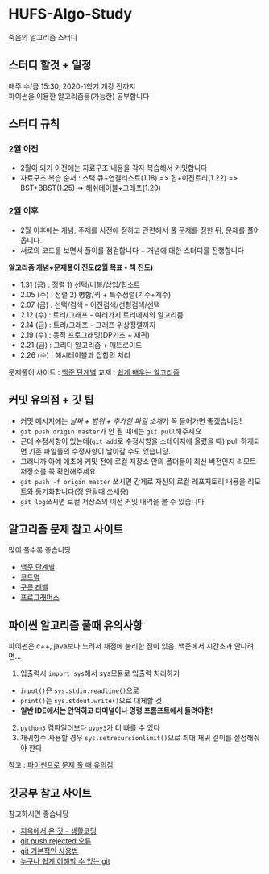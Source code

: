 # HUFS-Algo-Study
죽음의 알고리즘 스터디

## 스터디 할것 + 일정 
매주 수/금 15:30, 2020-1학기 개강 전까지  
파이썬을 이용한 알고리즘을(가능한) 공부합니다

## 스터디 규칙  

### 2월 이전
- 2월이 되기 이전에는 자료구조 내용을 각자 복습해서 커밋합니다
- 자료구조 복습 순서 : 스택 큐+연결리스트(1.18) => 힙+이진트리(1.22) => BST+BBST(1.25) => 해쉬테이블+그래프(1.29)

### 2월 이후
- 2월 이후에는 개념, 주제를 사전에 정하고 관련해서 풀 문제를 정한 뒤, 문제를 풀어옵니다.
- 서로의 코드를 보면서 풀이를 점검합니다 + 개념에 대한 스터디를 진행합니다

**알고리즘 개념+문제풀이 진도(2월 목표 - 책 진도)**

- 1.31 (금) : 정렬 1) 선택/버블/삽입/힙소트
- 2.05 (수) : 정렬 2) 병합/퀵 + 특수정렬(기수+계수)
- 2.07 (금) : 선택/검색 - 이진검색/선형검색/선택
- 2.12 (수) : 트리/그래프 - 여러가지 트리에서의 알고리즘
- 2.14 (금) : 트리/그래프 - 그래프 위상정렬까지
- 2.19 (수) : 동적 프로그래밍(DP기초 + 재귀)
- 2.21 (금) : 그리디 알고리즘 + 매트로이드
- 2.26 (수) : 해시테이블과 집합의 처리

문제풀이 사이트 : [백준 단계별](https://www.acmicpc.net/step)
교재 : [쉽게 배우는 알고리즘](http://www.11st.co.kr/product/SellerProductDetail.tmall?method=getSellerProductDetail&prdNo=2614510342&gclid=CjwKCAiA1L_xBRA2EiwAgcLKA_EKKmDaL3r3O67lxxReZhGIuSYtwvJVtDBuqzX8HVIh_neGfLzGDhoC-aAQAvD_BwE&utm_term=&utm_campaign=%B1%B8%B1%DB%BC%EE%C7%CEPC+%C3%DF%B0%A1%C0%DB%BE%F7&utm_source=%B1%B8%B1%DB_PC_S_%BC%EE%C7%CE&utm_medium=%B0%CB%BB%F6)

## 커밋 유의점 + 깃 팁
- 커밋 메시지에는 *날짜 + 범위 + 추가한 파일 소개*가 꼭 들어가면 좋겠습니당!  
- `git push origin master`가 안 될 때에는 `git pull`해주세요  
- 근데 수정사항이 있는데(`git add`로 수정사항을 스테이지에 올렸을 때) pull 하게되면 기존 파일들의 수정사항이 날아갈 수도 있습니당.
- 그러니까 아예 애초에 커밋 전에 로컬 저장소 안의 폴더들이 최신 버전인지 리모트 저장소를 꼭 확인해주세요  
- `git push -f origin master` 쓰시면 강제로 자신의 로컬 레포지토리 내용을 리모트와 동기화합니다(정 안될때 쓰세용)   
- `git log`쓰시면 로컬 저장소의 이전 커밋 내역을 볼 수 있습니다  

## 알고리즘 문제 참고 사이트
많이 풀수록 좋습니당

- [백준 단계별](https://www.acmicpc.net/step)
- [코드업](https://codeup.kr/)
- [구름 레벨](https://level.goorm.io/)
- [프로그래머스](https://programmers.co.kr/)

## 파이썬 알고리즘 풀때 유의사항
파이썬은 c++, java보다 느려서 채점에 불리한 점이 있음. 백준에서 시간초과 안나려면...
1. 입출력시 `import sys`해서 sys모듈로 입출력 처리하기
  - `input()`은 `sys.stdin.readline()`으로
  - `print()`는 `sys.stdout.write()`으로 대체할 것
  - **일반 IDE에서는 안먹히고 터미널이나 명령 프롬프트에서 돌려야함!**
2. `python3` 컴파일러보다 `pypy3`가 더 빠를 수 있다
3. 재귀함수 사용할 경우 `sys.setrecursionlimit()`으로 최대 재귀 깊이를 설정해줘야 한다

참고 : [파이썬으로 문제 풀 때 유의점](https://dailyheumsi.tistory.com/32)

## 깃공부 참고 사이트
참고하시면 좋습니당  

- [지옥에서 온 깃 - 생활코딩](https://www.youtube.com/watch?v=hFJZwOfme6w&list=PLuHgQVnccGMA8iwZwrGyNXCGy2LAAsTXk)  
- [git push rejected 오류](https://devx.tistory.com/entry/git-push-%EC%8B%9C-%EC%98%A4%EB%A5%98%EB%A9%94%EC%84%B8%EC%A7%80-%EB%B0%9C%EC%83%9D%EC%9B%90%EC%9D%B8)  
- [git 기본적인 사용법](https://devx.tistory.com/entry/git-push-%EC%8B%9C-%EC%98%A4%EB%A5%98%EB%A9%94%EC%84%B8%EC%A7%80-%EB%B0%9C%EC%83%9D%EC%9B%90%EC%9D%B8)  
- [누구나 쉽게 이해할 수 있는 git](https://backlog.com/git-tutorial/kr/)